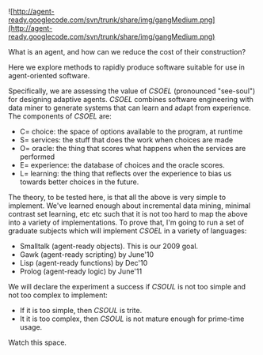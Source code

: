 ![http://agent-ready.googlecode.com/svn/trunk/share/img/gangMedium.png](http://agent-ready.googlecode.com/svn/trunk/share/img/gangMedium.png)

What is an agent, and how can we reduce the cost of their construction?

Here we explore methods to rapidly produce software suitable for use in agent-oriented software.

Specifically, we are assessing the value of _CSOEL_ (pronounced "see-soul") for designing
adaptive agents. _CSOEL_ combines software engineering with data miner to generate systems that can learn and adapt from experience. The components of _CSOEL_ are:

  * C= choice: the space of options available to the program, at runtime
  * S= services: the stuff that does the work when choices are made
  * O= oracle: the thing that scores what happens when the services are performed
  * E= experience: the database of choices and the oracle scores.
  * L= learning: the thing that reflects over the experience  to bias us towards better choices in the future.

The theory, to be tested here, is that all the above is very simple to implement. We've learned enough about incremental data mining, minimal contrast set learning, etc etc such that it is not too hard to map the above into a variety of implementations. To prove that, I'm going to run a set of graduate subjects which will implement _CSOEL_ in a variety of languages:

  * Smalltalk (agent-ready objects). This is our 2009 goal.
  * Gawk (agent-ready scripting) by June'10
  * Lisp (agent-ready functions) by Dec'10
  * Prolog (agent-ready logic) by June'11

We will declare the experiment a success if _CSOUL_ is not too simple and not too complex to implement:

  * If it is too simple, then  _CSOUL_ is trite.
  * It it is too complex, then _CSOUL_ is not mature enough for prime-time usage.

Watch this space.